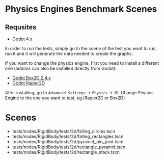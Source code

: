 # Physics Engines Benchmark Scenes

## Requsites

- Godot 4.x

In order to run the tests, simply go to the scene of the test you want to run, run it and it will generate the data needed to create the graphs.

If you want to change the physics engine, first you need to install a different one (addons can also be installed directly from Godot):
- [Godot Box2D 2.4.x](https://godotengine.org/asset-library/asset/2007)
- [Godot Rapier2D](https://godotengine.org/asset-library/asset/2267)

After installing, go to `Advanced Settings` -> `Physics` -> `2D`. Change Physics Engine to the one you want to test, eg.(Rapier2D or Box2D)

# Scenes

- tests/nodes/RigidBody/tests/2d/falling_circles.tscn
- tests/nodes/RigidBody/tests/2d/falling_rectangles.tscn
- tests/nodes/RigidBody/tests/2d/pyramid_pin_joint.tscn
- tests/nodes/RigidBody/tests/2d/rectangle_pyramid.tscn
- tests/nodes/RigidBody/tests/2d/rectangle_stack.tscn
